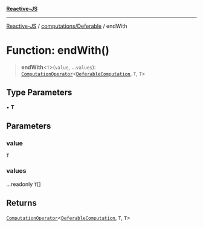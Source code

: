 [**Reactive-JS**](../../../README.md)

***

[Reactive-JS](../../../README.md) / [computations/Deferable](../README.md) / endWith

# Function: endWith()

> **endWith**\<`T`\>(`value`, ...`values`): [`ComputationOperator`](../../type-aliases/ComputationOperator.md)\<[`DeferableComputation`](../interfaces/DeferableComputation.md), `T`, `T`\>

## Type Parameters

• **T**

## Parameters

### value

`T`

### values

...readonly `T`[]

## Returns

[`ComputationOperator`](../../type-aliases/ComputationOperator.md)\<[`DeferableComputation`](../interfaces/DeferableComputation.md), `T`, `T`\>
